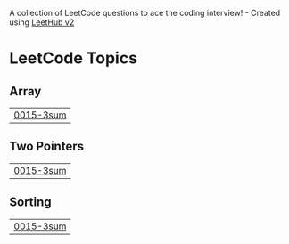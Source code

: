 A collection of LeetCode questions to ace the coding interview! - Created using [LeetHub v2](https://github.com/arunbhardwaj/LeetHub-2.0)
<!---LeetCode Topics Start-->
# LeetCode Topics
## Array
|  |
| ------- |
| [0015-3sum](https://github.com/Ankit4371/LeetCode-Diary/tree/master/0015-3sum) |
## Two Pointers
|  |
| ------- |
| [0015-3sum](https://github.com/Ankit4371/LeetCode-Diary/tree/master/0015-3sum) |
## Sorting
|  |
| ------- |
| [0015-3sum](https://github.com/Ankit4371/LeetCode-Diary/tree/master/0015-3sum) |
<!---LeetCode Topics End-->